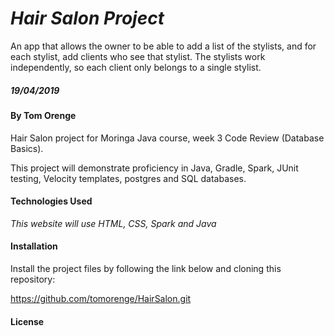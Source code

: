 # _Hair Salon Project_
An app that allows the owner to be able to add a list of the stylists, and for each stylist, add clients who see that stylist. The stylists work independently, so each client only belongs to a single stylist.

##### _19/04/2019_

#### By Tom Orenge

Hair Salon project for Moringa Java course, week 3 Code Review (Database Basics).

This project will demonstrate proficiency in Java, Gradle, Spark, JUnit testing, Velocity templates, postgres and SQL databases.


#### Technologies Used

_This website will use HTML, CSS, Spark and Java_

#### Installation

Install the project files by following the link below and cloning this repository:

https://github.com/tomorenge/HairSalon.git

#### License


